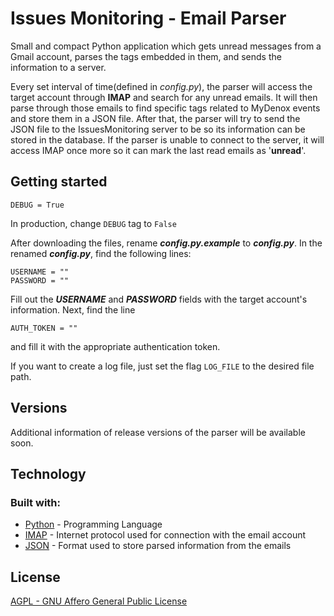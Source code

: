 # Issues Monitoring - Email Parser

   Small and compact Python application which gets unread messages from a Gmail account, parses the tags embedded in them,
and sends the information to a server. 

   Every set interval of time(defined in *config.py*), the parser will access the target account through **IMAP** 
and search for any unread emails. 
It will then parse through those emails to find specific tags related to MyDenox events and store them in a JSON file. After that,
the parser will try to send the JSON file to the IssuesMonitoring server to be so its information can be stored in the database. 
If the parser is unable to connect to the server, it will access IMAP once more so it can mark the last read emails as '**unread**'.



## Getting started
```
DEBUG = True
```

   In production, change `DEBUG` tag to `False`

   After downloading the files, rename *__config.py.example__* to *__config.py__*. In the renamed *__config.py__*, find the following lines:

```
USERNAME = ""
PASSWORD = ""
```

   Fill out the *__USERNAME__* and *__PASSWORD__* fields with the target account's information. Next, find the line
   
```
AUTH_TOKEN = ""
```

   and fill it with the appropriate authentication token.
   
   
   If you want to create a log file, just set the flag `LOG_FILE` to the desired file path.
   
   
## Versions
   Additional information of release versions of the parser will be available soon.
   
   
## Technology   
### Built with: 
 * [Python](https://www.python.org/) - Programming Language
 * [IMAP](https://en.wikipedia.org/wiki/Internet_Message_Access_Protocol) - Internet protocol used for connection with the email account
 * [JSON](http://www.json.org/) - Format used to store parsed information from the emails

## License
   [AGPL - GNU Affero General Public License](https://raw.githubusercontent.com/ESEGroup/IssuesMonitoring/master/parser/LICENSE)
